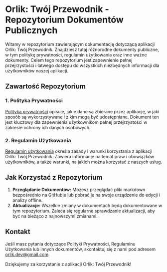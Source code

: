 # Orlik: Twój Przewodnik - Repozytorium Dokumentów Publicznych

Witamy w repozytorium zawierającym dokumentację dotyczącą aplikacji Orlik: Twój Przewodnik. Znajdziesz tutaj różnorodne dokumenty publiczne, w tym politykę prywatności, regulamin użytkowania oraz inne ważne dokumenty. Celem tego repozytorium jest zapewnienie pełnej przejrzystości i łatwego dostępu do wszystkich niezbędnych informacji dla użytkowników naszej aplikacji.

## Zawartość Repozytorium

### 1. Polityka Prywatności
[Polityka prywatności](Privacy_policy.md) opisuje, jakie dane są zbierane przez aplikację, w jaki sposób są wykorzystywane i z kim mogą być udostępniane. Dokument ten jest kluczowy dla zapewnienia użytkownikom pełnej przejrzystości w zakresie ochrony ich danych osobowych.

### 2. Regulamin Użytkowania
[Regulamin użytkowania](Terms_of_usage.md) określa zasady i warunki korzystania z aplikacji Orlik: Twój Przewodnik. Zawiera informacje na temat praw i obowiązków użytkowników, a także warunki, na jakich można korzystać z naszych usług.

## Jak Korzystać z Repozytorium

1. **Przeglądanie Dokumentów:** Możesz przeglądać pliki markdown bezpośrednio na GitHubie lub pobrać je na swoje urządzenie do edycji i analizy offline.
2. **Aktualizacje:** Wszelkie zmiany w dokumentach będą dokumentowane w tym repozytorium. Zaleca się regularne sprawdzanie aktualizacji, aby być na bieżąco z najnowszymi zmianami.

## Kontakt

Jeśli masz pytania dotyczące Polityki Prywatności, Regulaminu Użytkowania lub innych dokumentów, skontaktuj się z nami pod adresem [orlik.dev@gmail.com](mailto:orlik.dev@gmail.com).

Dziękujemy za korzystanie z aplikacji Orlik: Twój Przewodnik!
